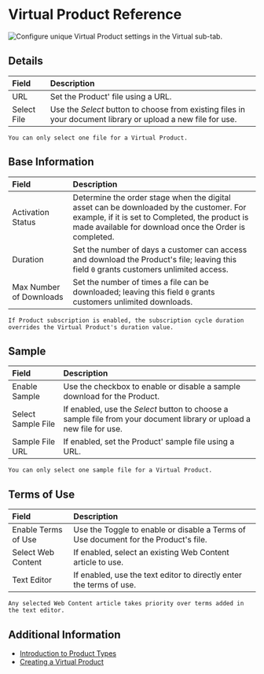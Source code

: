 # Virtual Product Reference

![Configure unique Virtual Product settings in the Virtual sub-tab.](./virtual-product-reference/images/01.png)

## Details

|Field | Description |
| :--- | :--- |
| URL | Set the Product' file using a URL. |
| Select File | Use the *Select* button to choose from existing files in your document library or upload a new file for use. |

```{note}
You can only select one file for a Virtual Product.
```

## Base Information

|Field | Description |
| :--- | :--- |
| Activation Status | Determine the order stage when the digital asset can be downloaded by the customer. For example, if it is set to Completed, the product is made available for download once the Order is completed.  |
| Duration | Set the number of days a customer can access and download the Product's file; leaving this field `0` grants customers unlimited access. |
| Max Number of Downloads | Set the number of times a file can be downloaded; leaving this field `0` grants customers unlimited downloads. |

```{important}
If Product subscription is enabled, the subscription cycle duration overrides the Virtual Product's duration value.
```

## Sample

|Field | Description |
| :--- | :--- |
| Enable Sample | Use the checkbox to enable or disable a sample download for the Product. |
| Select Sample File | If enabled, use the *Select* button to choose a sample file from your document library or upload a new file for use. |
| Sample File URL | If enabled, set the Product' sample file using a URL. |

```{note}
You can only select one sample file for a Virtual Product.
```

## Terms of Use

|Field | Description |
| :--- | :--- |
| Enable Terms of Use | Use the Toggle to enable or disable a Terms of Use document for the Product's file.
|Select Web Content| If enabled, select an existing Web Content article to use. |
| Text Editor | If enabled, use the text editor to directly enter the terms of use. |

```{note}
Any selected Web Content article takes priority over terms added in the text editor.
```

## Additional Information

* [Introduction to Product Types](./introduction-to-product-types.md)
* [Creating a Virtual Product](./creating-a-virtual-product.md)
